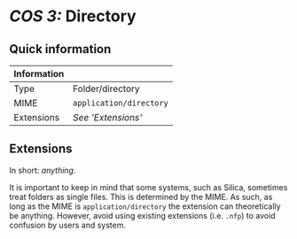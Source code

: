 # *COS 3:* Directory

## Quick information

| Information |                           |
| ----------- | ------------------------- |
| Type        | Folder/directory          |
| MIME        | `application/directory`   |
| Extensions  | *See 'Extensions'*        |

## Extensions

In short: *anything*.

It is important to keep in mind that some systems, such as Silica, sometimes treat folders as single files. This is determined by the MIME. As such, as long as the MIME is `application/directory` the extension can theoretically be anything. However, avoid using existing extensions (i.e. `.nfp`) to avoid confusion by users and system.
